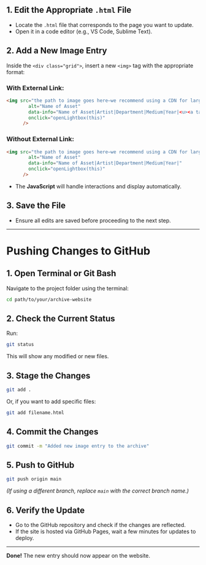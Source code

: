 ## 1. Edit the Appropriate `.html` File
- Locate the `.html` file that corresponds to the page you want to update.
- Open it in a code editor (e.g., VS Code, Sublime Text).

## 2. Add a New Image Entry
Inside the `<div class="grid">`, insert a new `<img>` tag with the appropriate format:

### **With External Link:**
```html
<img src="the path to image goes here–we recommend using a CDN for large files"
        alt="Name of Asset"
        data-info="Name of Asset|Artist|Department|Medium|Year|<u><a target = '_blank' href='link to external link' target='_blank'>🖇️</a></u>"
        onclick="openLightbox(this)"
      />
```

### **Without External Link:**
```html
<img src="the path to image goes here–we recommend using a CDN for large files"
        alt="Name of Asset"
        data-info="Name of Asset|Artist|Department|Medium|Year|"
        onclick="openLightbox(this)"
      />
```

- The **JavaScript** will handle interactions and display automatically.

## 3. Save the File
- Ensure all edits are saved before proceeding to the next step.

---

# Pushing Changes to GitHub

## 1. Open Terminal or Git Bash
Navigate to the project folder using the terminal:
```bash
cd path/to/your/archive-website
```

## 2. Check the Current Status
Run:
```bash
git status
```
This will show any modified or new files.

## 3. Stage the Changes
```bash
git add .
```
Or, if you want to add specific files:
```bash
git add filename.html
```

## 4. Commit the Changes
```bash
git commit -m "Added new image entry to the archive"
```

## 5. Push to GitHub
```bash
git push origin main
```
*(If using a different branch, replace `main` with the correct branch name.)*

## 6. Verify the Update
- Go to the GitHub repository and check if the changes are reflected.
- If the site is hosted via GitHub Pages, wait a few minutes for updates to deploy.

---

**Done!** The new entry should now appear on the website. 
